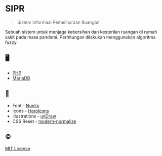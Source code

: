 # SIPR

> Sistem Informasi Pemeliharaan Ruangan

Sebuah sistem untuk menjaga kebersihan dan kesterilan ruangan di rumah sakit pada masa pandemi. Perhitungan dilakukan menggunakan algoritma fuzzy.

## 🖥️

- [PHP](https://www.php.net/)
- [MariaDB](https://mariadb.org/)

## 👏

- Font - [Nunito](https://fonts.google.com/specimen/Nunito)
- Icons - [HeroIcons](https://heroicons.dev)
- Illustrations - [unDraw](https://undraw.co/)
- CSS Reset - [modern-normalize](https://github.com/sindresorhus/modern-normalize)

## ©️

[MIT License](LICENSE)
